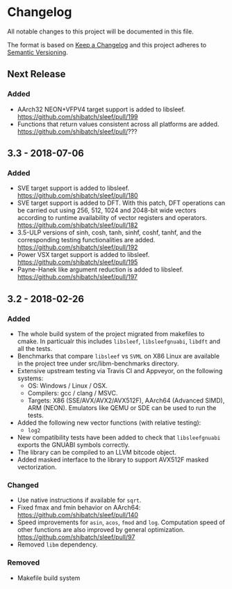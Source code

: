 # Changelog
All notable changes to this project will be documented in this file.

The format is based on [Keep a Changelog](http://keepachangelog.com/en/1.0.0/)
and this project adheres to [Semantic Versioning](http://semver.org/spec/v2.0.0.html).

## Next Release
### Added
- AArch32 NEON+VFPV4 target support is added to libsleef.
  https://github.com/shibatch/sleef/pull/199
- Functions that return values consistent across all platforms are added.
  https://github.com/shibatch/sleef/pull/???
## 3.3 - 2018-07-06
### Added
- SVE target support is added to libsleef.
  https://github.com/shibatch/sleef/pull/180
- SVE target support is added to DFT. With this patch, DFT operations
  can be carried out using 256, 512, 1024 and 2048-bit wide vectors
  according to runtime availability of vector registers and operators.
  https://github.com/shibatch/sleef/pull/182
- 3.5-ULP versions of sinh, cosh, tanh, sinhf, coshf, tanhf, and the
  corresponding testing functionalities are added.
  https://github.com/shibatch/sleef/pull/192
- Power VSX target support is added to libsleef.
  https://github.com/shibatch/sleef/pull/195
- Payne-Hanek like argument reduction is added to libsleef.
  https://github.com/shibatch/sleef/pull/197
## 3.2 - 2018-02-26
### Added
- The whole build system of the project migrated from makefiles to
  cmake. In particualr this includes `libsleef`, `libsleefgnuabi`,
  `libdft` and all the tests.
- Benchmarks that compare `libsleef` vs `SVML` on X86 Linux are
  available in the project tree under src/libm-benchmarks directory.
- Extensive upstream testing via Travis CI and Appveyor, on the
  following systems:
  * OS: Windows / Linux / OSX.
  * Compilers: gcc / clang / MSVC.
  * Targets: X86 (SSE/AVX/AVX2/AVX512F), AArch64 (Advanced SIMD), ARM
    (NEON). Emulators like QEMU or SDE can be used to run the tests.
- Added the following new vector functions (with relative testing):
  * `log2`
- New compatibility tests have been added to check that
  `libsleefgnuabi` exports the GNUABI symbols correctly.
- The library can be compiled to an LLVM bitcode object.
- Added masked interface to the library to support AVX512F masked
  vectorization.

### Changed
- Use native instructions if available for `sqrt`.
- Fixed fmax and fmin behavior on AArch64:
  https://github.com/shibatch/sleef/pull/140
- Speed improvements for `asin`, `acos`, `fmod` and `log`. Computation
  speed of other functions are also improved by general optimization.
  https://github.com/shibatch/sleef/pull/97
- Removed `libm` dependency.

### Removed
- Makefile build system
